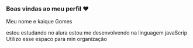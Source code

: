 ### Boas vindas ao meu perfil ❤️

  Meu nome e kaique Gomes 

  estou estudando no alura
  estou me desenvolvendo na linguagem javaScrip
  Utilizo esse espaco para min organização
